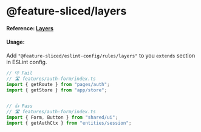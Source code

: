 # @feature-sliced/layers

#### Reference: [Layers](https://feature-sliced.design/docs/reference/layers/overview)

#### Usage:
Add `"@feature-sliced/eslint-config/rules/layers"` to you `extends` section in ESLint config.

```js
// 👎 Fail
// 🛣 features/auth-form/index.ts
import { getRoute } from "pages/auth";
import { getStore } from "app/store";


// 👍 Pass
// 🛣 features/auth-form/index.ts
import { Form, Button } from "shared/ui";
import { getAuthCtx } from "entities/session";
```
